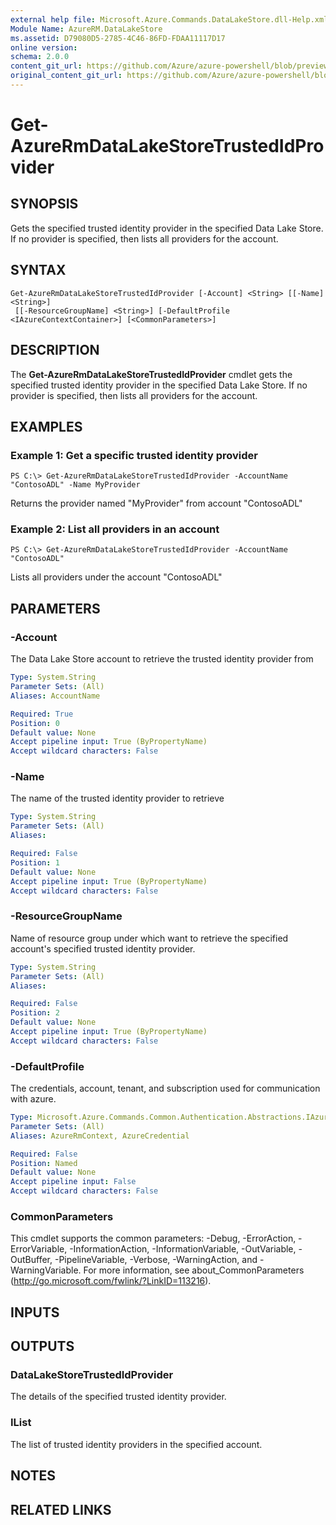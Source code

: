 ```yaml
---
external help file: Microsoft.Azure.Commands.DataLakeStore.dll-Help.xml
Module Name: AzureRM.DataLakeStore
ms.assetid: D79080D5-2785-4C46-86FD-FDAA11117D17
online version:
schema: 2.0.0
content_git_url: https://github.com/Azure/azure-powershell/blob/preview/src/ResourceManager/DataLakeStore/Commands.DataLakeStore/help/Get-AzureRmDataLakeStoreTrustedIdProvider.md
original_content_git_url: https://github.com/Azure/azure-powershell/blob/preview/src/ResourceManager/DataLakeStore/Commands.DataLakeStore/help/Get-AzureRmDataLakeStoreTrustedIdProvider.md
---
```


# Get-AzureRmDataLakeStoreTrustedIdProvider

## SYNOPSIS
Gets the specified trusted identity provider in the specified Data Lake Store.
If no provider is specified, then lists all providers for the account.

## SYNTAX

```
Get-AzureRmDataLakeStoreTrustedIdProvider [-Account] <String> [[-Name] <String>]
 [[-ResourceGroupName] <String>] [-DefaultProfile <IAzureContextContainer>] [<CommonParameters>]
```

## DESCRIPTION
The **Get-AzureRmDataLakeStoreTrustedIdProvider** cmdlet gets the specified trusted identity provider in the specified Data Lake Store.
If no provider is specified, then lists all providers for the account.

## EXAMPLES

### Example 1: Get a specific trusted identity provider
```
PS C:\> Get-AzureRmDataLakeStoreTrustedIdProvider -AccountName "ContosoADL" -Name MyProvider
```

Returns the provider named "MyProvider" from account "ContosoADL"

### Example 2: List all providers in an account
```
PS C:\> Get-AzureRmDataLakeStoreTrustedIdProvider -AccountName "ContosoADL"
```

Lists all providers under the account "ContosoADL"

## PARAMETERS

### -Account
The Data Lake Store account to retrieve the trusted identity provider from

```yaml
Type: System.String
Parameter Sets: (All)
Aliases: AccountName

Required: True
Position: 0
Default value: None
Accept pipeline input: True (ByPropertyName)
Accept wildcard characters: False
```

### -Name
The name of the trusted identity provider to retrieve

```yaml
Type: System.String
Parameter Sets: (All)
Aliases: 

Required: False
Position: 1
Default value: None
Accept pipeline input: True (ByPropertyName)
Accept wildcard characters: False
```

### -ResourceGroupName
Name of resource group under which want to retrieve the specified account's specified trusted identity provider.

```yaml
Type: System.String
Parameter Sets: (All)
Aliases: 

Required: False
Position: 2
Default value: None
Accept pipeline input: True (ByPropertyName)
Accept wildcard characters: False
```

### -DefaultProfile
The credentials, account, tenant, and subscription used for communication with azure.

```yaml
Type: Microsoft.Azure.Commands.Common.Authentication.Abstractions.IAzureContextContainer
Parameter Sets: (All)
Aliases: AzureRmContext, AzureCredential

Required: False
Position: Named
Default value: None
Accept pipeline input: False
Accept wildcard characters: False
```

### CommonParameters
This cmdlet supports the common parameters: -Debug, -ErrorAction, -ErrorVariable, -InformationAction, -InformationVariable, -OutVariable, -OutBuffer, -PipelineVariable, -Verbose, -WarningAction, and -WarningVariable. For more information, see about_CommonParameters (<http://go.microsoft.com/fwlink/?LinkID=113216>).

## INPUTS

## OUTPUTS

### DataLakeStoreTrustedIdProvider
The details of the specified trusted identity provider.

### IList<DataLakeStoreTrustedIdProvider>
The list of trusted identity providers in the specified account.

## NOTES

## RELATED LINKS

